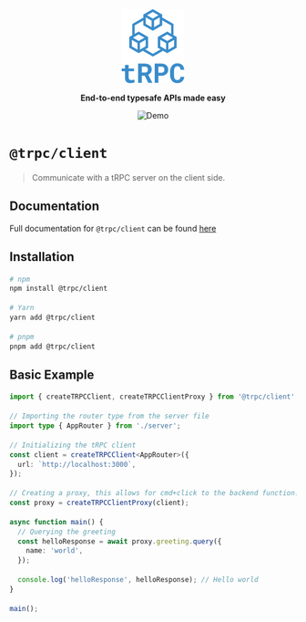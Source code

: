 <p align="center">
  <a href="https://trpc.io/"><img src="../../www/static/img/logo-text.svg" alt="tRPC" height="130"/></a>
</p>

<p align="center">
  <strong>End-to-end typesafe APIs made easy</strong>
</p>

<p align="center">
  <!-- TODO: replace with new version GIF -->
  <img src="https://storage.googleapis.com/trpc/trpcgif.gif" alt="Demo" />
</p>

# `@trpc/client`

> Communicate with a tRPC server on the client side.

## Documentation

Full documentation for `@trpc/client` can be found [here](https://trpc.io/docs/vanilla)

## Installation

```bash
# npm
npm install @trpc/client

# Yarn
yarn add @trpc/client

# pnpm
pnpm add @trpc/client
```

## Basic Example

```typescript
import { createTRPCClient, createTRPCClientProxy } from '@trpc/client';

// Importing the router type from the server file
import type { AppRouter } from './server';

// Initializing the tRPC client
const client = createTRPCClient<AppRouter>({
  url: `http://localhost:3000`,
});

// Creating a proxy, this allows for cmd+click to the backend function.
const proxy = createTRPCClientProxy(client);

async function main() {
  // Querying the greeting
  const helloResponse = await proxy.greeting.query({
    name: 'world',
  });

  console.log('helloResponse', helloResponse); // Hello world
}

main();
```
